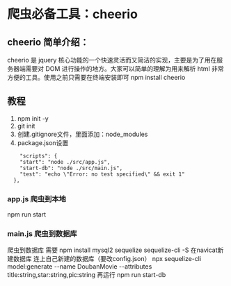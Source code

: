 # 爬虫必备工具：cheerio
## cheerio 简单介绍：
cheerio 是 jquery 核心功能的一个快速灵活而又简洁的实现，主要是为了用在服务器端需要对 DOM 进行操作的地方。大家可以简单的理解为用来解析 html 非常方便的工具。使用之前只需要在终端安装即可 npm install cheerio

## 教程
 1. npm init -y
 2. git init 
 3. 创建.gitignore文件，里面添加：node_modules
 4. package.json设置
```
    "scripts": {
    "start": "node ./src/app.js",
    "start-db": "node ./src/main.js",
    "test": "echo \"Error: no test specified\" && exit 1"
  },
```

### app.js 爬虫到本地
npm run start
### main.js 爬虫到数据库
  爬虫到数据库 需要
  npm install mysql2 sequelize sequelize-cli -S
  在navicat新建数据库
  连上自己新建的数据库（要改config.json）
  npx sequelize-cli model:generate --name DoubanMovie --attributes title:string,star:string,pic:string
  再运行
  npm run start-db

  
